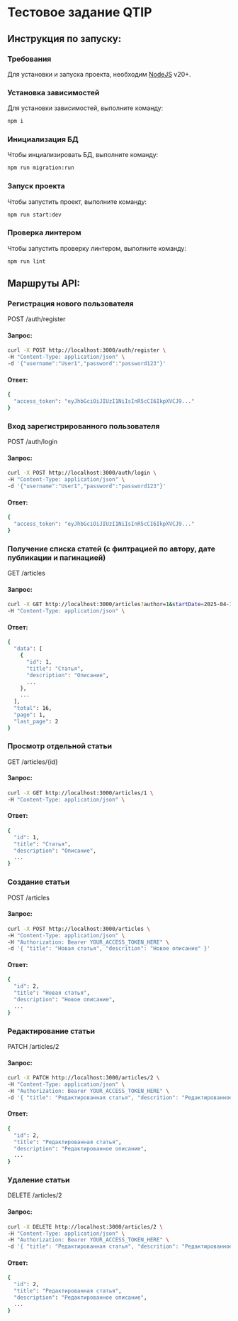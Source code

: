 # Тестовое задание QTIP

## Инструкция по запуску:
### Требования
Для установки и запуска проекта, необходим [NodeJS](https://nodejs.org/) v20+.

### Установка зависимостей
Для установки зависимостей, выполните команду:
```sh
npm i
```

### Инициализация БД
Чтобы инциализировать БД, выполните команду:
```sh
npm run migration:run
```

### Запуск проекта
Чтобы запустить проект, выполните команду:
```sh
npm run start:dev
```

### Проверка линтером
Чтобы запустить проверку линтером, выполните команду:
```sh
npm run lint
```


## Маршруты API:
### Регистрация нового пользователя
POST /auth/register
#### Запрос:
```sh
curl -X POST http://localhost:3000/auth/register \
-H "Content-Type: application/json" \
-d '{"username":"User1","password":"password123"}'
```
#### Ответ:
```sh
{
  "access_token": "eyJhbGciOiJIUzI1NiIsInR5cCI6IkpXVCJ9..."
}
```

### Вход зарегистрированного пользователя
POST /auth/login
#### Запрос:
```sh
curl -X POST http://localhost:3000/auth/login \
-H "Content-Type: application/json" \
-d '{"username":"User1","password":"password123"}'
```
#### Ответ:
```sh
{
  "access_token": "eyJhbGciOiJIUzI1NiIsInR5cCI6IkpXVCJ9..."
}
```

### Получение списка статей (c филтрацией по автору, дате публикации и пагинацией)
GET /articles
#### Запрос:
```sh
curl -X GET http://localhost:3000/articles?author=1&startDate=2025-04-16&endDate=2025-04-19&page=2 \
-H "Content-Type: application/json" \
```
#### Ответ:
```sh
{
  "data": [
    {
      "id": 1,
      "title": "Статья",
      "description": "Описание",
      ...
    },
    ...
  ],
  "total": 16,
  "page": 1,
  "last_page": 2
}
```

### Просмотр отдельной статьи
GET /articles/{id}
#### Запрос:
```sh
curl -X GET http://localhost:3000/articles/1 \
-H "Content-Type: application/json" \
```
#### Ответ:
```sh
{
  "id": 1,
  "title": "Статья",
  "description": "Описание",
  ...
}
```

### Создание статьи
POST /articles
#### Запрос:
```sh
curl -X POST http://localhost:3000/articles \
-H "Content-Type: application/json" \
-H "Authorization: Bearer YOUR_ACCESS_TOKEN_HERE" \
-d '{ "title": "Новая статья", "descrition": "Новое описание" }'
```
#### Ответ:
```sh
{
  "id": 2,
  "title": "Новая статья",
  "description": "Новое описание",
  ...
}
```

### Редактирование статьи
PATCH /articles/2
#### Запрос:
```sh
curl -X PATCH http://localhost:3000/articles/2 \
-H "Content-Type: application/json" \
-H "Authorization: Bearer YOUR_ACCESS_TOKEN_HERE" \
-d '{ "title": "Редактированная статья", "descrition": "Редактированное описание" }'
```
#### Ответ:
```sh
{
  "id": 2,
  "title": "Редактированная статья",
  "description": "Редактированное описание",
  ...
}
```

### Удаление статьи
DELETE /articles/2
#### Запрос:
```sh
curl -X DELETE http://localhost:3000/articles/2 \
-H "Content-Type: application/json" \
-H "Authorization: Bearer YOUR_ACCESS_TOKEN_HERE" \
-d '{ "title": "Редактированная статья", "descrition": "Редактированное описание" }'
```
#### Ответ:
```sh
{
  "id": 2,
  "title": "Редактированная статья",
  "description": "Редактированное описание",
  ...
}
```